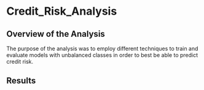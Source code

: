 # Credit_Risk_Analysis

## Overview of the Analysis

The purpose of the analysis was to employ different techniques to train and evaluate models with unbalanced classes in order to best be able to predict credit risk.

## Results

